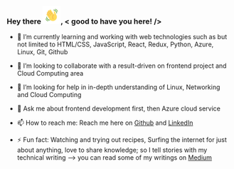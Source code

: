 ### Hey there <img src="https://raw.githubusercontent.com/codyBiem17/codyBiem17/main/wave.gif" width="40" height="40">, < good to have you here! />


<!--**codyBiem17/codyBiem17** is a ✨ _special_ ✨ repository because its `README.md` (this file) appears on your GitHub profile. 

Here are some ideas to get you started: -->

- 🌱 I’m currently learning and working with web technologies such as but not limited to HTML/CSS, JavaScript, React, Redux, Python, Azure, Linux, Git, Github

- 👯 I’m looking to collaborate with a result-driven on frontend project and Cloud Computing area

- 🤔 I’m looking for help in in-depth understanding of Linux, Networking and Cloud Computing

- 💬 Ask me about frontend development first, then Azure cloud service

- 📫 How to reach me: Reach me here on [Github](https://github.com/codyBiem17) and [LinkedIn](https://www.linkedin.com/in/bellomaryam)

- ⚡ Fun fact: Watching and trying out recipes, Surfing the internet for just about anything, love to share knowledge; so I tell stories with my technical writing --> you can read some of my writings on [Medium](https://medium.com/@maryam_b)
